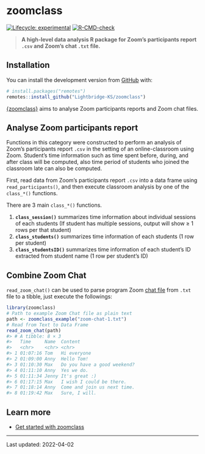 
<!-- README.md is generated from README.Rmd. Please edit that file -->

# zoomclass

<!-- badges: start -->

[![Lifecycle:
experimental](https://img.shields.io/badge/lifecycle-experimental-orange.svg)](https://lifecycle.r-lib.org/articles/stages.html#experimental)
[![R-CMD-check](https://github.com/Lightbridge-KS/zoomclass/actions/workflows/R-CMD-check.yaml/badge.svg)](https://github.com/Lightbridge-KS/zoomclass/actions/workflows/R-CMD-check.yaml)

<!-- badges: end -->

> **A high-level data analysis R package for Zoom’s participants report
> `.csv` and Zoom’s chat `.txt` file.**

## Installation

You can install the development version from
[GitHub](https://github.com/) with:

``` r
# install.packages("remotes")
remotes::install_github("Lightbridge-KS/zoomclass")
```

[{zoomclass}](https://github.com/Lightbridge-KS/zoomclass) aims to
analyse Zoom participants reports and Zoom chat files.

## Analyse Zoom participants report

Functions in this category were constructed to perform an analysis of
Zoom’s participants report `.csv` in the setting of an online-classroom
using Zoom. Student’s time information such as time spent before,
during, and after class will be computed, also time period of students
who joined the classroom late can also be computed.

First, read data from Zoom’s participants report `.csv` into a data
frame using `read_participants()`, and then execute classroom analysis
by one of the `class_*()` functions.

There are 3 main `class_*()` functions.

1.  **`class_session()`** summarizes time information about individual
    sessions of each students (If student has multiple sessions, output
    will show ≥ 1 rows per that student)
2.  **`class_students()`** summarizes time information of each students
    (1 row per student)
3.  **`class_studentsID()`** summarizes time information of each
    student’s ID extracted from student name (1 row per student’s ID)

## Combine Zoom Chat

`read_zoom_chat()` can be used to parse program Zoom [chat
file](https://support.zoom.us/hc/en-us/articles/115004792763-Saving-in-meeting-chat)
from `.txt` file to a tibble, just execute the followings:

``` r
library(zoomclass)
# Path to example Zoom Chat file as plain text
path <- zoomclass_example("zoom-chat-1.txt")
# Read from Text to Data Frame
read_zoom_chat(path)
#> # A tibble: 8 × 3
#>   Time     Name  Content                    
#>   <chr>    <chr> <chr>                      
#> 1 01:07:16 Tom   Hi everyone                
#> 2 01:09:00 Anny  Hello Tom!                 
#> 3 01:10:30 Max   Do you have a good weekend?
#> 4 01:11:10 Anny  Yes we do.                 
#> 5 01:11:34 Jenny It's great :)              
#> 6 01:17:15 Max   I wish I could be there.   
#> 7 01:18:14 Anny  Come and join us next time.
#> 8 01:19:42 Max   Sure, I will.
```

## Learn more

-   [Get started with
    zoomclass](https://lightbridge-ks.github.io/zoomclass/articles/zoomclass.html)

------------------------------------------------------------------------

Last updated: 2022-04-02
